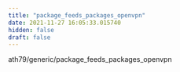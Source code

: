 ```yaml
---
title: "package_feeds_packages_openvpn"
date: 2021-11-27 16:05:33.015740
hidden: false
draft: false
---
```


ath79/generic/package_feeds_packages_openvpn


